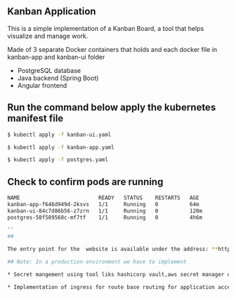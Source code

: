 ## Kanban Application

This is a simple implementation of a Kanban Board, a tool that helps visualize and manage work.

Made of 3 separate Docker containers that holds and each docker file in kanban-app and kanban-ui folder

- PostgreSQL database
- Java backend (Spring Boot)
- Angular frontend


## Run the command below apply the kubernetes manifest file 
```bash
$ kubectl apply -f kanban-ui.yaml 

```
```bash
$ kubectl apply -f kanban-app.yaml 

```
```bash
$ kubectl apply -f postgres.yaml 

```
## Check to confirm pods are running

```bash
NAME                         READY   STATUS    RESTARTS   AGE
kanban-app-f646d949d-2ksvs   1/1     Running   0          64m
kanban-ui-84c7d86b56-z7zrn   1/1     Running   0          120m
postgres-58f589568c-mf7tf    1/1     Running   0          4h6m

``
##

The entry point for the  website is available under the address: **http://localhost:80/**

## Note: In a production environment we have to implement 

* Secret mangement using tool liks hashicorp vault,aws secret manager or any secret management tool to secure database credentials

* Implementation of ingress for route base routing for application accessibility  in the  kubernetes cluster that a ingress controller


